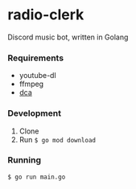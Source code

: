 # radio-clerk
Discord music bot, written in Golang

### Requirements
- youtube-dl
- ffmpeg
- [dca](https://github.com/bwmarrin/dca/tree/master/cmd/dca)

### Development
1. Clone
2. Run `$ go mod download`

### Running
`$ go run main.go`
